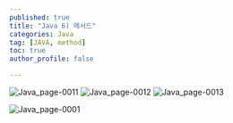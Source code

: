 ```yaml
---
published: true
title: "Java 6) 메서드" 
categories: Java
tag: [JAVA, method] 
toc: true
author_profile: false 

---
```


![Java_page-0011](https://github.com/Vida0822/Algorithm/assets/132312673/3dfa090f-74a8-4ca4-a47c-a090dc103f51)
![Java_page-0012](https://github.com/Vida0822/Algorithm/assets/132312673/c0392675-4330-4ec6-8f8b-a7047c6ca109)
![Java_page-0013](https://github.com/Vida0822/Algorithm/assets/132312673/b76c4fbc-f249-4bfb-8ce8-aa3d56e589ea)

![Java_page-0001](https://github.com/Vida0822/Algorithm/assets/132312673/4e977b1c-2547-490a-bb2d-3c74bb3376c3)
